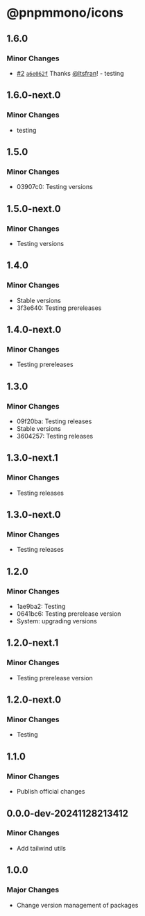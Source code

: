 # @pnpmmono/icons

## 1.6.0

### Minor Changes

- [#2](https://github.com/ltsfran/example-pnpm-monorepo/pull/2) [`a6e062f`](https://github.com/ltsfran/example-pnpm-monorepo/commit/a6e062f09e8d0edd5011a0327c87e97a92f0c7a8) Thanks [@ltsfran](https://github.com/ltsfran)! - testing

## 1.6.0-next.0

### Minor Changes

- testing

## 1.5.0

### Minor Changes

- 03907c0: Testing versions

## 1.5.0-next.0

### Minor Changes

- Testing versions

## 1.4.0

### Minor Changes

- Stable versions
- 3f3e640: Testing prereleases

## 1.4.0-next.0

### Minor Changes

- Testing prereleases

## 1.3.0

### Minor Changes

- 09f20ba: Testing releases
- Stable versions
- 3604257: Testing releases

## 1.3.0-next.1

### Minor Changes

- Testing releases

## 1.3.0-next.0

### Minor Changes

- Testing releases

## 1.2.0

### Minor Changes

- 1ae9ba2: Testing
- 0641bc6: Testing prerelease version
- System: upgrading versions

## 1.2.0-next.1

### Minor Changes

- Testing prerelease version

## 1.2.0-next.0

### Minor Changes

- Testing

## 1.1.0

### Minor Changes

- Publish official changes

## 0.0.0-dev-20241128213412

### Minor Changes

- Add tailwind utils

## 1.0.0

### Major Changes

- Change version management of packages
